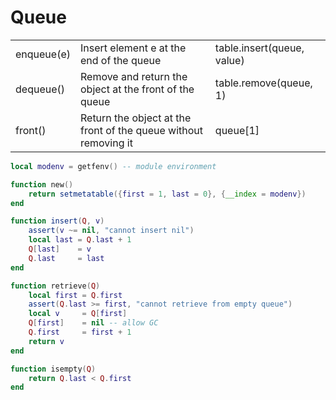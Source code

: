 # Queue

|            |                                                              |                            |
| ---------- | ------------------------------------------------------------ | -------------------------- |
| enqueue(e) | Insert element e at the end of the queue                     | table.insert(queue, value) |
| dequeue()  | Remove and return the object at the front of the queue       | table.remove(queue, 1)     |
| front()    | Return the object at the front of the queue without removing it | queue[1]                   |

```lua
local modenv = getfenv() -- module environment

function new()
    return setmetatable({first = 1, last = 0}, {__index = modenv})
end

function insert(Q, v)
    assert(v ~= nil, "cannot insert nil")
    local last = Q.last + 1
    Q[last]    = v
    Q.last     = last
end

function retrieve(Q)
    local first = Q.first
    assert(Q.last >= first, "cannot retrieve from empty queue")
    local v     = Q[first]
    Q[first]    = nil -- allow GC
    Q.first     = first + 1
    return v
end

function isempty(Q)
    return Q.last < Q.first
end
```


